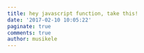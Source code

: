 ```yaml
---
title: hey javascript function, take this!
date: '2017-02-10 10:05:22'
paginate: true
comments: true
author: musikele
---
```

